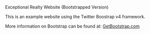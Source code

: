 Exceptional Realty Website (Bootstrapped Version)

This is an example website using the Twitter Boostrap v4 framework. 

More information on Bootstrap can be found at: [GetBootstrap.com](http://getbootstrap.com)